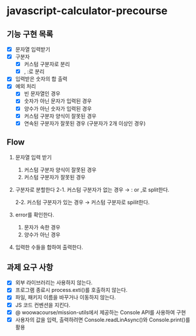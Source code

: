 # javascript-calculator-precourse

## 기능 구현 목록

- [x] 문자열 입력받기
- [x] 구분자
  - [x] 커스텀 구분자로 분리
  - [x] , :로 분리
- [x] 입력받은 숫자의 합 출력
- [x] 예외 처리
  - [x] 빈 문자열인 경우
  - [x] 숫자가 아닌 문자가 입력된 경우
  - [x] 양수가 아닌 숫자가 입력된 경우
  - [x] 커스텀 구분자 양식이 잘못된 경우
  - [x] 연속된 구분자가 잘못된 경우 (구분자가 2개 이상인 경우)

## Flow

1. 문자열 입력 받기

   1. 커스텀 구분자 양식이 잘못된 경우
   2. 커스텀 구분자가 잘못된 경우

2. 구분자로 분할한다
   2-1. 커스텀 구분자가 없는 경우 → : or ,로 split한다.

   2-2. 커스텀 구분자가 있는 경우 → 커스텀 구분자로 spilit한다.

3. error를 확인한다.

   1. 문자가 속한 경우
   2. 양수가 아닌 경우

4. 입력한 수들을 합하여 출력한다.

## 과제 요구 사항

- [x] 외부 라이브러리는 사용하지 않는다.
- [x] 프로그램 종료시 process.exti()를 호출하지 않는다.
- [x] 파일, 패키지 이름을 바꾸거나 이동하지 않는다.
- [x] JS 코드 컨벤션을 지킨다.
- [x] @ woowacourse/mission-utils에서 제공하는 Console API를 사용하여 구현
- [x] 사용자의 값을 입력, 출력하려면 Console.readLinAsync()와 Console.print()를 활용
